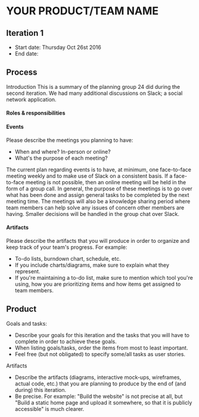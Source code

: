 # YOUR PRODUCT/TEAM NAME

## Iteration 1

 * Start date: Thursday Oct 26st 2016
 * End date: 

## Process

Introduction
This is a summary of the planning group 24 did during the second iteration. We had many additional
discussions on Slack; a social network application.

#### Roles & responsibilities




#### Events

Please describe the meetings you planning to have:
 * When and where? In-person or online?
 * What's the purpose of each meeting?

The current plan regarding events is to have, at minimum, one face-to-face meeting weekly and to make use of Slack on a consistent basis. If a face-to-face meeting is not possible, then an online meeting will be held in the form of a group call. In general, the purpose of these meetings is to go over what has been done and assign general tasks to be completed by the next meeting time. The meetings will also be a knowledge sharing period where team members can help solve any issues of concern other members are having. Smaller decisions will be handled in the group chat over Slack.
 

#### Artifacts

Please describe the artifacts that you will produce in order to organize and keep track of your team's progress.
For example:
 * To-do lists, burndown chart, schedule, etc.
 * If you include charts/diagrams, make sure to explain what they represent.
 * If you're maintaining a to-do list, make sure to mention which tool you're using, how you are prioritizing items and how items get assigned to team members.

 


## Product

Goals and tasks:

 * Describe your goals for this iteration and the tasks that you will have to complete in order to achieve these goals.
 * When listing goals/tasks, order the items from most to least important.
 * Feel free (but not obligated) to specify some/all tasks as user stories.

Artifacts

 * Describe the artifacts (diagrams, interactive mock-ups, wireframes, actual code, etc.)
   that you are planning to produce by the end of (and during) this iteration.
 * Be precise.
   For example: "Build the website" is not precise at all, but "Build a static home page and upload it somewhere, so that it is publicly accessible" is much clearer.